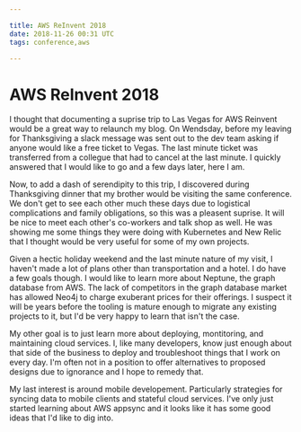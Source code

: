 ```yaml
---

title: AWS ReInvent 2018
date: 2018-11-26 00:31 UTC
tags: conference,aws

---
```


# AWS ReInvent 2018

I thought that documenting a suprise trip to Las Vegas for AWS Reinvent would be a great way to relaunch my blog. On Wendsday, before my leaving for Thanksgiving a slack message was sent out to the dev team asking if anyone would like a free ticket to Vegas. The last minute ticket was transferred from a collegue that had to cancel at the last minute. I quickly answered that I would like to go and a few days later, here I am. 

Now, to add a dash of serendipity to this trip, I discovered during Thanksgiving dinner that my brother would be visiting the same conference. We don't get to see each other much these days due to logistical complications and family obligations, so this was a pleasent suprise. It will be nice to meet each other's co-workers and talk shop as well. He was showing me some things they were doing with Kubernetes and New Relic that I thought would be very useful for some of my own projects. 

Given a hectic holiday weekend and the last minute nature of my visit, I haven't made a lot of plans other than transportation and a hotel. I do have a few goals though. I would like to learn more about Neptune, the graph database from AWS. The lack of competitors in the graph database market has allowed Neo4j to charge exuberant prices for their offerings. I suspect it will be years before the tooling is mature enough to migrate any existing projects to it, but I'd be very happy to learn that isn't the case.

My other goal is to just learn more about deploying, montitoring, and maintaining cloud services. I, like many developers, know just enough about that side of the business to deploy and troubleshoot things that I work on every day. I'm often not in a position to offer alternatives to proposed designs due to ignorance and I hope to remedy that. 

My last interest is around mobile developement. Particularly strategies for syncing data to mobile clients and stateful cloud services. I've only just started learning about AWS appsync and it looks like it has some good ideas that I'd like to dig into. 
